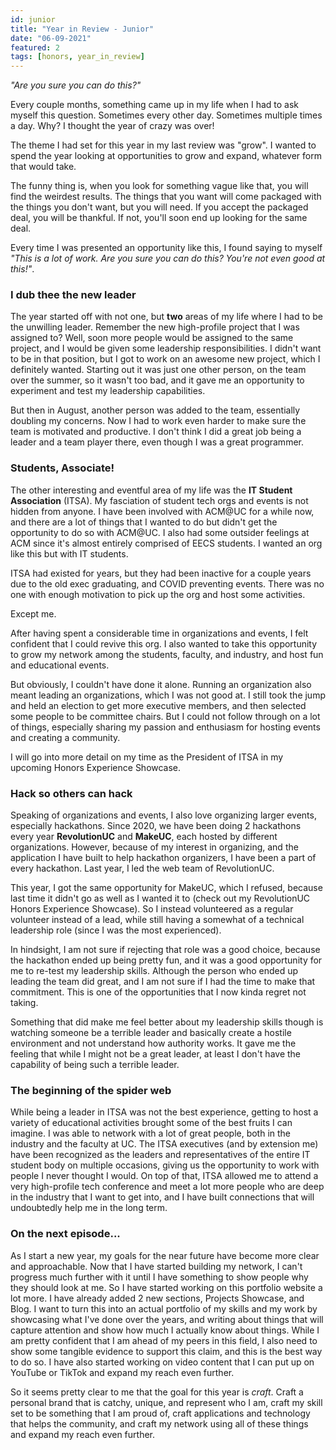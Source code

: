 ```yaml
---
id: junior
title: "Year in Review - Junior"
date: "06-09-2021"
featured: 2
tags: [honors, year_in_review]
---
```


_"Are you sure you can do this?"_

Every couple months, something came up in my life when I had to ask myself this question.
Sometimes every other day. Sometimes multiple times a day. Why? I thought the year of crazy was over! 

The theme I had set for this year in my last review was "grow".
I wanted to spend the year looking at opportunities to grow and expand, whatever form that would take.

The funny thing is, when you look for something vague like that, you will find the weirdest results.
The things that you want will come packaged with the things you don't want, but you will need.
If you accept the packaged deal, you will be thankful.
If not, you'll soon end up looking for the same deal.

Every time I was presented an opportunity like this,
I found saying to myself _"This is a lot of work. Are you sure you can do this? You're not even good at this!"_.

### I dub thee the new leader

The year started off with not one, but **two** areas of my life where I had to be the unwilling leader.
Remember the new high-profile project that I was assigned to?
Well, soon more people would be assigned to the same project,
and I would be given some leadership responsibilities.
I didn't want to be in that position, but I got to work on an awesome new project,
which I definitely wanted.
Starting out it was just one other person, on the team over the summer, so it wasn't too bad,
and it gave me an opportunity to experiment and test my leadership capabilities.

But then in August, another person was added to the team, essentially doubling my concerns.
Now I had to work even harder to make sure the team is motivated and productive.
I don't think I did a great job being a leader and a team player there, even though I was a great programmer.

### Students, Associate!

The other interesting and eventful area of my life was the **IT Student Association** (ITSA). My fasciation 
of student tech orgs and events is not hidden from anyone. I have been involved with ACM@UC for a while now,
and there are a lot of things that I wanted to do but didn't get the opportunity to do so
with ACM@UC. I also had some outsider feelings at ACM since it's almost entirely comprised of 
EECS students. I wanted an org like this but with IT students.

ITSA had existed for years, but they had been inactive for a couple years due to the old exec graduating, and COVID preventing
events. There was no one with enough motivation to pick up the org and host some activities.

Except me.

After having spent a considerable time in organizations and events, I felt confident that I could revive this org.
I also wanted to take this opportunity to grow my network among the students, faculty, and industry,
and host fun and educational events.

But obviously, I couldn't have done it alone. Running an organization also meant leading an organizations,
which I was not good at. I still took the jump and held an election to get more executive members,
and then selected some people to be committee chairs. But I could not follow through on a lot
of things, especially sharing my passion and enthusiasm for hosting events and creating
a community.

I will go into more detail on my time as the President of ITSA in my upcoming Honors Experience Showcase.

### Hack so others can hack

Speaking of organizations and events, I also love organizing larger events, especially hackathons.
Since 2020, we have been doing 2 hackathons every year **RevolutionUC** and **MakeUC**, each hosted by different organizations.
However, because of my interest in organizing, and the application I have built to help
hackathon organizers, I have been a part of every hackathon. Last year, I led the web team
of RevolutionUC.

This year, I got the same opportunity for MakeUC, which I refused, because last
time it didn't go as well as I wanted it to (check out my RevolutionUC Honors Experience Showcase).
So I instead volunteered as a regular volunteer instead of a lead, while still having a somewhat
of a technical leadership role (since I was the most experienced).

In hindsight, I am not sure if rejecting that role was a good choice, because the hackathon ended
up being pretty fun, and it was a good opportunity for me to re-test my leadership skills. Although
the person who ended up leading the team did great, and I am not sure if I had the time to
make that commitment. This is one of the opportunities that I now kinda regret not taking.

Something that did make me feel better about my leadership skills though is watching
someone be a terrible leader and basically create a hostile environment and not understand
how authority works. It gave me the feeling that while I might not be a great leader,
at least I don't have the capability of being such a terrible leader.

### The beginning of the spider web

While being a leader in ITSA was not the best experience, getting to host a variety of
educational activities brought some of the best fruits I can imagine. I was able to network with a lot
of great people, both in the industry and the faculty at UC. The ITSA executives (and by extension me)
have been recognized as the leaders and representatives of the entire IT student body
on multiple occasions, giving us the opportunity to work with people I never thought I would.
On top of that, ITSA allowed me to attend a very high-profile tech conference and meet a lot more
people who are deep in the industry that I want to get into, and I have built connections that
will undoubtedly help me in the long term.

### On the next episode...

As I start a new year, my goals for the near future have become more clear and approachable.
Now that I have started building my network, I can't progress much further with it until I have something
to show people why they should look at me. So I have started working on this portfolio website a lot more.
I have already added 2 new sections, Projects Showcase, and Blog. I want to turn this into an actual
portfolio of my skills and my work by showcasing what I've done over the years, and writing about
things that will capture attention and show how much I actually know about things. While I am 
pretty confident that I am ahead of my peers in this field, I also need to show some tangible
evidence to support this claim, and this is the best way to do so. I have also started working on video
content that I can put up on YouTube or TikTok and expand my reach even further.

So it seems pretty clear to me that the goal for this year is _craft_. Craft a personal brand that
is catchy, unique, and represent who I am, craft my skill set to be something that I am proud of,
craft applications and technology that helps the community, and craft my network using all of these things
and expand my reach even further.
